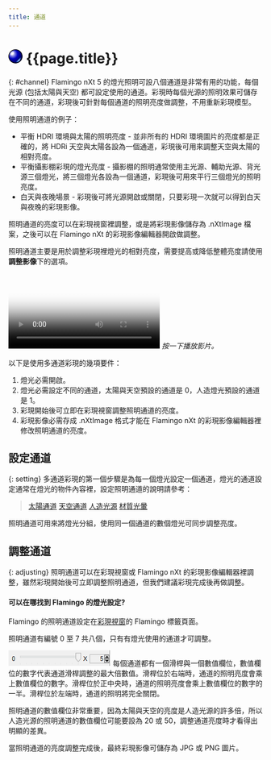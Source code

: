 ```yaml
---
title: 通道
---
```


# ![images/render.svg](images/render.svg) {{page.title}}
{: #channel}
Flamingo nXt 5 的燈光照明可設八個通道是非常有用的功能，每個光源 (包括太陽與天空) 都可設定使用的通道。彩現時每個光源的照明效果可儲存在不同的通道，彩現後可針對每個通道的照明亮度做調整，不用重新彩現模型。  

使用照明通道的例子：

* 平衡 HDRI 環境與太陽的照明亮度 - 並非所有的 HDRI 環境圖片的亮度都是正確的，將 HDRi 天空與太陽各設為一個通道，彩現後可用來調整天空與太陽的相對亮度。
* 平衡攝影棚彩現的燈光亮度 - 攝影棚的照明通常使用主光源、輔助光源、背光源三個燈光，將三個燈光各設為一個通道，彩現後可用來平行三個燈光的照明亮度。
* 白天與夜晚場景 - 彩現後可將光源開啟或關閉，只要彩現一次就可以得到白天與夜晚的彩現影像。

照明通道的亮度可以在彩現視窗裡調整，或是將彩現影像儲存為 .nXtImage 檔案，之後可以在 Flamingo nXt 的彩現影像編輯器開啟做調整。

照明通道主要是用於調整彩現裡燈光的相對亮度，需要提高或降低整體亮度請使用**調整影像**下的選項。

<video id="channelsvideo" src="images/flamingo-lights-onoff.mp4" poster="images/flamingo-lights-onoff.jpg" controls preload></video>
*按一下播放影片。*

以下是使用多通道彩現的幾項要件：

 1. 燈光必需開啟。
 2. 燈光必需設定不同的通道，太陽與天空預設的通道是 0，人造燈光預設的通道是 1。
 3. 彩現開始後可立即在彩現視窗調整照明通道的亮度。
 3. 彩現影像必需存成 .nXtImage 格式才能在 Flamingo nXt 的彩現影像編輯器裡修改照明通道的亮度。

## 設定通道
{: setting}
多通道彩現的第一個步驟是為每一個燈光設定一個通道，燈光的通道設定通常在燈光的物件內容裡，設定照明通道的說明請參考：

>[太陽通道](sun-and-sky-tabs.html#sun-channel)
>[天空通道](sun-and-sky-tabs.html#sky-channel)
>[人造光源](lights-tab.html#channel)
>[材質光暈](documentproperties-flamingo.html#channel)

照明通道可用來將燈光分組，使用同一個通道的數個燈光可同步調整亮度。

## 調整通道
{: adjusting}
照明通道可以在彩現視窗或 Flamingo nXt 的彩現影像編輯器裡調整，雖然彩現開始後可立即調整照明通道，但我們建議彩現完成後再做調整。

#### 可以在哪找到 Flamingo 的燈光設定?
Flamingo 的照明通道設定在[彩現視窗](render-window.html)的 Flamingo 標籤頁面。

照明通道有編號 0 至 7 共八個，只有有燈光使用的通道才可調整。

![images/channel-slider.png](images/channel-slider.png)
每個通道都有一個滑桿與一個數值欄位，數值欄位的數字代表通道滑桿調整的最大倍數值。滑桿位於右端時，通道的照明亮度會乘上數值欄位的數字。滑桿位於正中央時，通道的照明亮度會乘上數值欄位的數字的一半。滑桿位於左端時，通道的照明將完全關閉。

照明通道的數值欄位非常重要，因為太陽與天空的亮度是人造光源的許多倍，所以人造光源的照明通道的數值欄位可能要設為 20 或 50，調整通道亮度時才看得出明顯的差異。

當照明通道的亮度調整完成後，最終彩現影像可儲存為 JPG 或 PNG 圖片。
